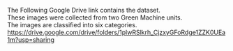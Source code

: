 The Following Google Drive link contains the dataset. <br>
These images were collected from two Green Machine units.<br>
The images are classified into six categories.<br>
https://drive.google.com/drive/folders/1plwRSlkrh_CjzxyGFoRdge1ZZK0UEa1m?usp=sharing

